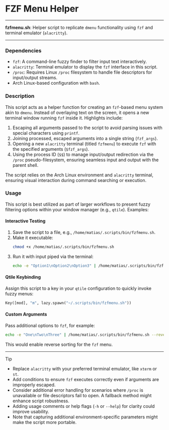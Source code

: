 # FZF Menu Helper

---

**fzfmenu.sh**: Helper script to replicate `dmenu` functionality using `fzf` and terminal emulator (`alacritty`).

---

### Dependencies

- `fzf`: A command-line fuzzy finder to filter input text interactively.
- `alacritty`: Terminal emulator to display the `fzf` interface in this script.
- `/proc`: Requires Linux `/proc` filesystem to handle file descriptors for input/output streams.
- Arch Linux-based configuration with `bash`.

### Description

This script acts as a helper function for creating an `fzf`-based menu system akin to `dmenu`. Instead of overlaying text on the screen, it opens a new terminal window running `fzf` inside it. Highlights include:

1. Escaping all arguments passed to the script to avoid parsing issues with special characters using `printf`.
2. Joining processed, escaped arguments into a single string (`fzf_args`).
3. Opening a new `alacritty` terminal (titled `fzfmenu`) to execute `fzf` with the specified arguments (`$fzf_args`).
4. Using the process ID (`$$`) to manage input/output redirection via the `/proc` pseudo-filesystem, ensuring seamless input and output with the parent shell.

The script relies on the Arch Linux environment and `alacritty` terminal, ensuring visual interaction during command searching or execution.

### Usage

This script is best utilized as part of larger workflows to present fuzzy filtering options within your window manager (e.g., `qtile`). Examples:

#### Interactive Testing
1. Save the script to a file, e.g., `/home/matias/.scripts/bin/fzfmenu.sh`.
2. Make it executable:
   ```bash
   chmod +x /home/matias/.scripts/bin/fzfmenu.sh
   ```
3. Run it with input piped via the terminal:
   ```bash
   echo -e "Option1\nOption2\nOption3" | /home/matias/.scripts/bin/fzfmenu.sh
   ```

#### Qtile Keybinding
Assign this script to a key in your `qtile` configuration to quickly invoke fuzzy menus:
```python
Key([mod], "m", lazy.spawn("~/.scripts/bin/fzfmenu.sh"))
```

#### Custom Arguments
Pass additional options to `fzf`, for example:
```bash
echo -e "One\nTwo\nThree" | /home/matias/.scripts/bin/fzfmenu.sh --reverse
```
This would enable reverse sorting for the `fzf` menu.

---

> [!TIP]
> - Replace `alacritty` with your preferred terminal emulator, like `xterm` or `st`.
> - Add conditions to ensure `fzf` executes correctly even if arguments are improperly escaped.
> - Consider additional error handling for scenarios where `/proc` is unavailable or file descriptors fail to open. A fallback method might enhance script robustness.
> - Adding usage comments or help flags (`-h` or `--help`) for clarity could improve usability.
> - Note that capturing additional environment-specific parameters might make the script more portable.
